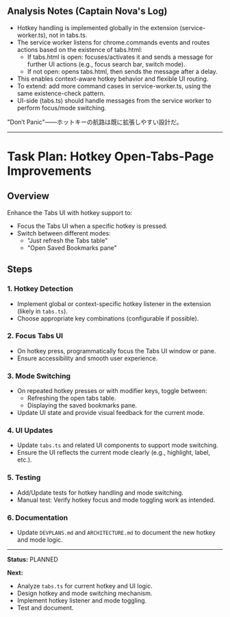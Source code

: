 ## Analysis Notes (Captain Nova's Log)

- Hotkey handling is implemented globally in the extension (service-worker.ts), not in tabs.ts.
- The service worker listens for chrome.commands events and routes actions based on the existence of tabs.html:
  - If tabs.html is open: focuses/activates it and sends a message for further UI actions (e.g., focus search bar, switch mode).
  - If not open: opens tabs.html, then sends the message after a delay.
- This enables context-aware hotkey behavior and flexible UI routing.
- To extend: add more command cases in service-worker.ts, using the same existence-check pattern.
- UI-side (tabs.ts) should handle messages from the service worker to perform focus/mode switching.

"Don’t Panic"――ホットキーの航路は既に拡張しやすい設計だ。

---

# Task Plan: Hotkey Open-Tabs-Page Improvements

## Overview

Enhance the Tabs UI with hotkey support to:

- Focus the Tabs UI when a specific hotkey is pressed.
- Switch between different modes:
  - "Just refresh the Tabs table"
  - "Open Saved Bookmarks pane"

## Steps

### 1. Hotkey Detection

- Implement global or context-specific hotkey listener in the extension (likely in `tabs.ts`).
- Choose appropriate key combinations (configurable if possible).

### 2. Focus Tabs UI

- On hotkey press, programmatically focus the Tabs UI window or pane.
- Ensure accessibility and smooth user experience.

### 3. Mode Switching

- On repeated hotkey presses or with modifier keys, toggle between:
  - Refreshing the open tabs table.
  - Displaying the saved bookmarks pane.
- Update UI state and provide visual feedback for the current mode.

### 4. UI Updates

- Update `tabs.ts` and related UI components to support mode switching.
- Ensure the UI reflects the current mode clearly (e.g., highlight, label, etc.).

### 5. Testing

- Add/Update tests for hotkey handling and mode switching.
- Manual test: Verify hotkey focus and mode toggling work as intended.

### 6. Documentation

- Update `DEVPLANS.md` and `ARCHITECTURE.md` to document the new hotkey and mode logic.

---

**Status:** PLANNED

**Next:**

- Analyze `tabs.ts` for current hotkey and UI logic.
- Design hotkey and mode switching mechanism.
- Implement hotkey listener and mode toggling.
- Test and document.
